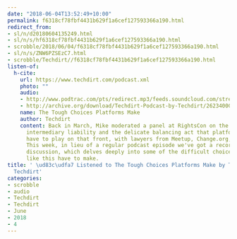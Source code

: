 ```yaml
---
date: "2018-06-04T13:52:49+10:00"
permalink: f6318cf78fbf4431b629f1a6cef127593366a190.html
redirect_from:
- sl/n/d20180604135249.html
- sl/n/s/hf6318cf78fbf4431b629f1a6cef127593366a190.html
- scrobble/2018/06/04/f6318cf78fbf4431b629f1a6cef127593366a190.html
- sl/n/s/ZNW6PZSEzC7.html
- scrobble/Techdirt//f6318cf78fbf4431b629f1a6cef127593366a190.html
listen-of:
  h-cite:
    url: https://www.techdirt.com/podcast.xml
    photo: ""
    audio:
    - http://www.podtrac.com/pts/redirect.mp3/feeds.soundcloud.com/stream/262340001-techdirt-the-tough-choices-platforms-make.mp3
    - http://archive.org/download/Techdirt-Podcast-by-Techdirt/262340001-techdirt-the-tough-choices-platforms-make.mp3
    name: The Tough Choices Platforms Make
    author: Techdirt
    content: Back in March, Mike moderated a panel at RightsCon on the subject of
      intermediary liability and the delicate balancing act that platform providers
      have to play on that front, with lawyers from Meetup, Change.org, and Medium.
      This week, in lieu of a regular podcast episode we've got a recording of that
      discussion, which delves deeply into some of the difficult choices companies
      like this have to make.
title: ' \ud83c\udfa7 Listened to The Tough Choices Platforms Make by Techdirt From
  Techdirt'
categories:
- scrobble
- audio
- Techdirt
- Techdirt
- June
- 2018
- 4
---
```

